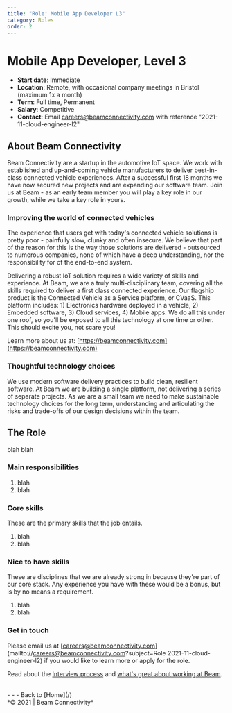 ```yaml
---
title: "Role: Mobile App Developer L3"
category: Roles
order: 2
---
```


<h1>Mobile App Developer, Level 3</h1>

* **Start date**: Immediate
* **Location**: Remote, with occasional company meetings in Bristol (maximum 1x a month)
* **Term**: Full time, Permanent
* **Salary**: Competitive
* **Contact**: Email [careers@beamconnectivity.com](mailto://careers@beamconnectivity.com) with reference "2021-11-cloud-engineer-l2"


## About Beam Connectivity

Beam Connectivity are a startup in the automotive IoT space. We work with established and up-and-coming vehicle manufacturers to deliver best-in-class connected vehicle experiences. After a successful first 18 months we have now secured new projects and are expanding our software team. Join us at Beam - as an early team member you will play a key role in our growth, while we take a key role in yours.

### Improving the world of connected vehicles

The experience that users get with today's connected vehicle solutions is pretty poor - painfully slow, clunky and often insecure. We believe that part of the reason for this is the way those solutions are delivered - outsourced to numerous companies, none of which have a deep understanding, nor the responsibility for of the end-to-end system. 

Delivering a robust IoT solution requires a wide variety of skills and experience. At Beam, we are a truly multi-disciplinary team, covering all the skills required to deliver a first class connected experience. Our flagship product is the Connected Vehicle as a Service platform, or CVaaS. This platform includes: 1) Electronics hardware deployed in a vehicle, 2) Embedded software, 3) Cloud services, 4) Mobile apps. We do all this under one roof, so you'll be exposed to all this technology at one time or other. This should excite you, not scare you!

Learn more about us at: [https://beamconnectivity.com](https://beamconnectivity.com)

### Thoughtful technology choices

We use modern software delivery practices to build clean, resilient software. At Beam we are building a single platform, not delivering a series of separate projects. As we are a small team we need to make sustainable technology choices for the long term, understanding and articulating the risks and trade-offs of our design decisions within the team. 

## The Role

blah blah

### Main responsibilities

1. blah
1. blah

### Core skills

These are the primary skills that the job entails.

1. blah
1. blah

### Nice to have skills

These are disciplines that we are already strong in because they're part of our core stack. Any experience you have with these would be a bonus, but is by no means a requirement.

1. blah
1. blah

### Get in touch

Please email us at [careers@beamconnectivity.com](mailto://careers@beamconnectivity.com?subject=Role 2021-11-cloud-engineer-l2) if you would like to learn more or apply for the role.

Read about the [Interview process](/#interview-process) and [what's great about working at Beam](/#why-beam).

<br />
- - - 
Back to [Home](/)

<br />
*© 2021 | Beam Connectivity*